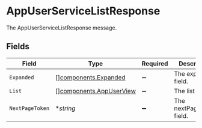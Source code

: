# AppUserServiceListResponse

The AppUserServiceListResponse message.


## Fields

| Field                                                              | Type                                                               | Required                                                           | Description                                                        |
| ------------------------------------------------------------------ | ------------------------------------------------------------------ | ------------------------------------------------------------------ | ------------------------------------------------------------------ |
| `Expanded`                                                         | [][components.Expanded](../../models/components/expanded.md)       | :heavy_minus_sign:                                                 | The expanded field.                                                |
| `List`                                                             | [][components.AppUserView](../../models/components/appuserview.md) | :heavy_minus_sign:                                                 | The list field.                                                    |
| `NextPageToken`                                                    | **string*                                                          | :heavy_minus_sign:                                                 | The nextPageToken field.                                           |